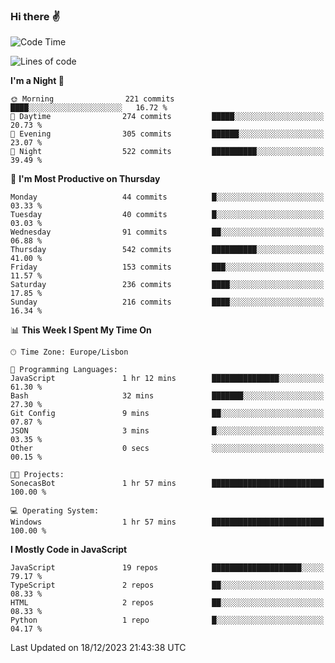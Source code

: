 ### Hi there :v:

<!--
**eusebioaddsilva/eusebioaddsilva** is a ✨ _special_ ✨ repository because its `README.md` (this file) appears on your GitHub profile.

<!--START_SECTION:waka-->
![Code Time](http://img.shields.io/badge/Code%20Time-102%20hrs%2055%20mins-blue)

![Lines of code](https://img.shields.io/badge/From%20Hello%20World%20I%27ve%20Written-3.5%20million%20lines%20of%20code-blue)

**I'm a Night 🦉** 

```text
🌞 Morning                221 commits         ████░░░░░░░░░░░░░░░░░░░░░   16.72 % 
🌆 Daytime                274 commits         █████░░░░░░░░░░░░░░░░░░░░   20.73 % 
🌃 Evening                305 commits         ██████░░░░░░░░░░░░░░░░░░░   23.07 % 
🌙 Night                  522 commits         ██████████░░░░░░░░░░░░░░░   39.49 % 
```
📅 **I'm Most Productive on Thursday** 

```text
Monday                   44 commits          █░░░░░░░░░░░░░░░░░░░░░░░░   03.33 % 
Tuesday                  40 commits          █░░░░░░░░░░░░░░░░░░░░░░░░   03.03 % 
Wednesday                91 commits          ██░░░░░░░░░░░░░░░░░░░░░░░   06.88 % 
Thursday                 542 commits         ██████████░░░░░░░░░░░░░░░   41.00 % 
Friday                   153 commits         ███░░░░░░░░░░░░░░░░░░░░░░   11.57 % 
Saturday                 236 commits         ████░░░░░░░░░░░░░░░░░░░░░   17.85 % 
Sunday                   216 commits         ████░░░░░░░░░░░░░░░░░░░░░   16.34 % 
```


📊 **This Week I Spent My Time On** 

```text
🕑︎ Time Zone: Europe/Lisbon

💬 Programming Languages: 
JavaScript               1 hr 12 mins        ███████████████░░░░░░░░░░   61.30 % 
Bash                     32 mins             ███████░░░░░░░░░░░░░░░░░░   27.30 % 
Git Config               9 mins              ██░░░░░░░░░░░░░░░░░░░░░░░   07.87 % 
JSON                     3 mins              █░░░░░░░░░░░░░░░░░░░░░░░░   03.35 % 
Other                    0 secs              ░░░░░░░░░░░░░░░░░░░░░░░░░   00.15 % 

🐱‍💻 Projects: 
SonecasBot               1 hr 57 mins        █████████████████████████   100.00 % 

💻 Operating System: 
Windows                  1 hr 57 mins        █████████████████████████   100.00 % 
```

**I Mostly Code in JavaScript** 

```text
JavaScript               19 repos            ████████████████████░░░░░   79.17 % 
TypeScript               2 repos             ██░░░░░░░░░░░░░░░░░░░░░░░   08.33 % 
HTML                     2 repos             ██░░░░░░░░░░░░░░░░░░░░░░░   08.33 % 
Python                   1 repo              █░░░░░░░░░░░░░░░░░░░░░░░░   04.17 % 
```




 Last Updated on 18/12/2023 21:43:38 UTC
<!--END_SECTION:waka-->
